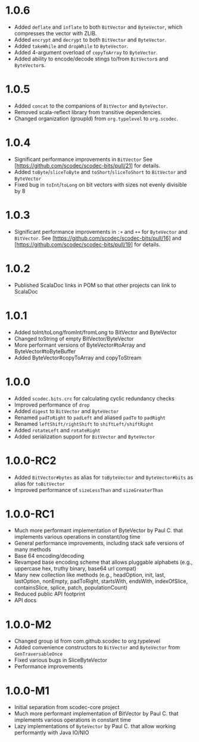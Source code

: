 1.0.6
=====
 - Added `deflate` and `inflate` to both `BitVector` and `ByteVector`, which compresses the vector with ZLIB.
 - Added `encrypt` and `decrypt` to both `BitVector` and `ByteVector`.
 - Added `takeWhile` and `dropWhile` to `ByteVector`.
 - Added 4-argument overload of `copyToArray` to `ByteVector`.
 - Added ability to encode/decode stings to/from `BitVector`s and `ByteVector`s.

1.0.5
=====
 - Added `concat` to the companions of `BitVector` and `ByteVector`.
 - Removed scala-reflect library from transitive dependencies.
 - Changed organization (groupId) from `org.typelevel` to `org.scodec`.

1.0.4
=====
 - Significant performance improvements in `BitVector`
   See [https://github.com/scodec/scodec-bits/pull/21] for details.
 - Added `toByte`/`sliceToByte` and `toShort`/`sliceToShort` to `BitVector` and `ByteVector`
 - Fixed bug in `toInt`/`toLong` on bit vectors with sizes not evenly divisible by 8

1.0.3
=====
 - Significant performance improvements in `:+` and `++` for `ByteVector` and `BitVector`.
   See [https://github.com/scodec/scodec-bits/pull/16] and [https://github.com/scodec/scodec-bits/pull/19] for details.

1.0.2
=====
 - Published ScalaDoc links in POM so that other projects can link to ScalaDoc

1.0.1
=====
 - Added toInt/toLong/fromInt/fromLong to BitVector and ByteVector
 - Changed toString of empty BitVector/ByteVector
 - More performant versions of ByteVector#toArray and ByteVector#toByteBuffer
 - Added ByteVector#copyToArray and copyToStream

1.0.0
=====
 - Added `scodec.bits.crc` for calculating cyclic redundancy checks
 - Improved performance of `drop`
 - Added `digest` to `BitVector` and `ByteVector`
 - Renamed `padToRight` to `padLeft` and aliased `padTo` to `padRight`
 - Renamed `leftShift/rightShift` to `shiftLeft/shiftRight`
 - Added `rotateLeft` and `rotateRight`
 - Added serialization support for `BitVector` and `ByteVector`

1.0.0-RC2
=========
 - Added `BitVector#bytes` as alias for `toByteVector` and `ByteVector#bits` as alias for `toBitVector`
 - Improved performance of `sizeLessThan` and `sizeGreaterThan`

1.0.0-RC1
=========
 - Much more performant implementation of ByteVector by Paul C. that implements various operations in constant/log time
 - General performance improvements, including stack safe versions of many methods
 - Base 64 encoding/decoding
 - Revamped base encoding scheme that allows pluggable alphabets (e.g., uppercase hex, truthy binary, base64 url compat)
 - Many new collection like methods (e.g., headOption, init, last, lastOption, nonEmpty, padToRight, startsWith, endsWith, indexOfSlice, containsSlice, splice, patch, populationCount)
 - Reduced public API footprint
 - API docs

1.0.0-M2
========
 - Changed group id from com.github.scodec to org.typelevel
 - Added convenience constructors to `BitVector` and `ByteVector` from `GenTraversableOnce`
 - Fixed various bugs in SliceByteVector
 - Performance improvements

1.0.0-M1
========
 - Initial separation from scodec-core project
 - Much more performant implementation of BitVector by Paul C. that implements various operations in constant time
 - Lazy implementations of `ByteVector` by Paul C. that allow working performantly with Java IO/NIO
